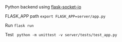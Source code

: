 

Python backend using [flask-socket-io](https://flask-socketio.readthedocs.io/en/latest/)

FLASK_APP path
```export FLASK_APP=server/app.py```

Run ```flask run```

Test ``` python -m unittest -v server/tests/test_app.py```
